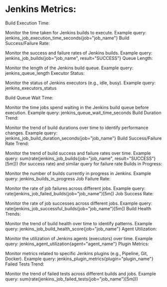 #  Jenkins Metrics:

Build Execution Time:

Monitor the time taken for Jenkins builds to execute.
Example query: jenkins_job_execution_time_seconds{job="job_name"}
Build Success/Failure Rate:

Monitor the success and failure rates of Jenkins builds.
Example query: jenkins_job_builds{job="job_name", result="SUCCESS"}
Queue Length:

Monitor the length of the Jenkins build queue.
Example query: jenkins_queue_length
Executor Status:

Monitor the status of Jenkins executors (e.g., idle, busy).
Example query: jenkins_executors_status

Build Queue Wait Time:

Monitor the time jobs spend waiting in the Jenkins build queue before execution.
Example query: jenkins_queue_wait_time_seconds
Build Duration Trend:

Monitor the trend of build durations over time to identify performance changes.
Example query: jenkins_job_build_duration_seconds{job="job_name"}
Build Success/Failure Rate Trend:

Monitor the trend of build success and failure rates over time.
Example query: sum(rate(jenkins_job_builds{job="job_name", result="SUCCESS"}[5m])) (for success rate) and similar query for failure rate
Builds in Progress:

Monitor the number of builds currently in progress in Jenkins.
Example query: jenkins_builds_in_progress
Job Failure Rate:

Monitor the rate of job failures across different jobs.
Example query: rate(jenkins_job_failed_builds{job="job_name"}[5m])
Job Success Rate:

Monitor the rate of job successes across different jobs.
Example query: rate(jenkins_job_successful_builds{job="job_name"}[5m])
Build Health Trends:

Monitor the trend of build health over time to identify patterns.
Example query: jenkins_job_build_health_score{job="job_name"}
Agent Utilization:

Monitor the utilization of Jenkins agents (executors) over time.
Example query: jenkins_agent_utilization{agent="agent_name"}
Plugin Metrics:

Monitor metrics related to specific Jenkins plugins (e.g., Pipeline, Git, Docker).
Example query: jenkins_plugin_metrics{plugin="plugin_name"}
Failed Tests Trend:

Monitor the trend of failed tests across different builds and jobs.
Example query: sum(rate(jenkins_job_failed_tests{job="job_name"}[5m]))